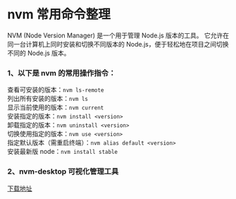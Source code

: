 # nvm 常用命令整理

NVM (Node Version Manager) 是一个用于管理 Node.js 版本的工具。
它允许在同一台计算机上同时安装和切换不同版本的 Node.js，便于轻松地在项目之间切换不同的 Node.js 版本。

### 1、以下是 nvm 的常用操作指令：

查看可安装的版本：`nvm ls-remote`  
列出所有安装的版本：`nvm ls`  
显示当前使用的版本：`nvm current`  
安装指定的版本：`nvm install <version>`  
卸载指定的版本：`nvm uninstall <version>`  
切换使用指定的版本：`nvm use <version>`  
指定默认版本（需重启终端）：`nvm alias default <version>`  
安装最新版 node：`nvm install stable`

### 2、nvm-desktop 可视化管理工具

[下载地址](https://github.com/1111mp/nvm-desktop/releases)
